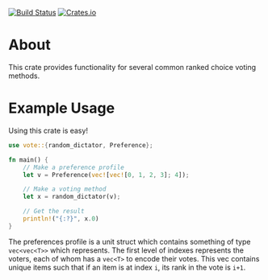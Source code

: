 [![Build Status](https://travis-ci.org/cmccomb/vote.svg?branch=master)](https://travis-ci.org/cmccomb/vote)
[![Crates.io](https://img.shields.io/crates/v/vote.svg)](https://crates.io/crates/vote)


# About
This crate provides functionality for several common ranked choice voting methods.

# Example Usage
Using this crate is easy!
```rust
use vote::{random_dictator, Preference};

fn main() {
    // Make a preference profile
    let v = Preference(vec![vec![0, 1, 2, 3]; 4]);

    // Make a voting method
    let x = random_dictator(v);

    // Get the result
    println!("{:?}", x.0)
}
```
The preferences profile is a unit struct which contains something of type `vec<vec<T>>` which represents. 
The first level of indexes represents the voters, each of whom has a `vec<T>` to encode their votes. This vec contains
unique items such that if an item is at index `i`, its rank in the vote is `i+1`.
